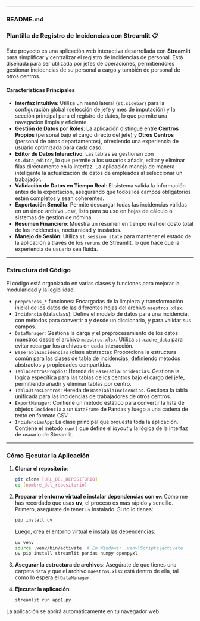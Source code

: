 -----

### README.md

### Plantilla de Registro de Incidencias con Streamlit 📋

Este proyecto es una aplicación web interactiva desarrollada con **Streamlit** para simplificar y centralizar el registro de incidencias de personal. Está diseñada para ser utilizada por jefes de operaciones, permitiéndoles gestionar incidencias de su personal a cargo y también de personal de otros centros.

#### Características Principales

  * **Interfaz Intuitiva**: Utiliza un menú lateral (`st.sidebar`) para la configuración global (selección de jefe y mes de imputación) y la sección principal para el registro de datos, lo que permite una navegación limpia y eficiente.
  * **Gestión de Datos por Roles**: La aplicación distingue entre **Centros Propios** (personal bajo el cargo directo del jefe) y **Otros Centros** (personal de otros departamentos), ofreciendo una experiencia de usuario optimizada para cada caso.
  * **Editor de Datos Interactivo**: Las tablas se gestionan con `st.data_editor`, lo que permite a los usuarios añadir, editar y eliminar filas directamente en la interfaz. La aplicación maneja de manera inteligente la actualización de datos de empleados al seleccionar un trabajador.
  * **Validación de Datos en Tiempo Real**: El sistema valida la información antes de la exportación, asegurando que todos los campos obligatorios estén completos y sean coherentes.
  * **Exportación Sencilla**: Permite descargar todas las incidencias válidas en un único archivo `.csv`, listo para su uso en hojas de cálculo o sistemas de gestión de nómina.
  * **Resumen Financiero**: Muestra un resumen en tiempo real del costo total de las incidencias, nocturnidad y traslados.
  * **Manejo de Sesión**: Utiliza `st.session_state` para mantener el estado de la aplicación a través de los `reruns` de Streamlit, lo que hace que la experiencia de usuario sea fluida.

-----

### Estructura del Código

El código está organizado en varias clases y funciones para mejorar la modularidad y la legibilidad.

  * `preprocess_*` funciones: Encargadas de la limpieza y transformación inicial de los datos de las diferentes hojas del archivo `maestros.xlsx`.
  * `Incidencia` (dataclass): Define el modelo de datos para una incidencia, con métodos para convertir a y desde un diccionario, y para validar sus campos.
  * `DataManager`: Gestiona la carga y el preprocesamiento de los datos maestros desde el archivo `maestros.xlsx`. Utiliza `st.cache_data` para evitar recargar los archivos en cada interacción.
  * `BaseTablaIncidencias` (clase abstracta): Proporciona la estructura común para las clases de tabla de incidencias, definiendo métodos abstractos y propiedades compartidas.
  * `TablaCentrosPropios`: Hereda de `BaseTablaIncidencias`. Gestiona la lógica específica para las tablas de los centros bajo el cargo del jefe, permitiendo añadir y eliminar tablas por centro.
  * `TablaOtrosCentros`: Hereda de `BaseTablaIncidencias`. Gestiona la tabla unificada para las incidencias de trabajadores de otros centros.
  * `ExportManager`: Contiene un método estático para convertir la lista de objetos `Incidencia` a un `DataFrame` de Pandas y luego a una cadena de texto en formato CSV.
  * `IncidenciasApp`: La clase principal que orquesta toda la aplicación. Contiene el método `run()` que define el *layout* y la lógica de la interfaz de usuario de Streamlit.

-----

### Cómo Ejecutar la Aplicación

1.  **Clonar el repositorio**:

    ```bash
    git clone [URL_DEL_REPOSITORIO]
    cd [nombre_del_repositorio]
    ```

2.  **Preparar el entorno virtual e instalar dependencias con `uv`**:
    Como me has recordado que usas **uv**, el proceso es más rápido y sencillo. Primero, asegúrate de tener `uv` instalado. Si no lo tienes:

    ```bash
    pip install uv
    ```

    Luego, crea el entorno virtual e instala las dependencias:

    ```bash
    uv venv
    source .venv/bin/activate  # En Windows: .venv\Scripts\activate
    uv pip install streamlit pandas numpy openpyxl
    ```

3.  **Asegurar la estructura de archivos**:
    Asegúrate de que tienes una carpeta `data` y que el archivo `maestros.xlsx` está dentro de ella, tal como lo espera el `DataManager`.

4.  **Ejecutar la aplicación**:

    ```bash
    streamlit run app1.py
    ```

La aplicación se abrirá automáticamente en tu navegador web.